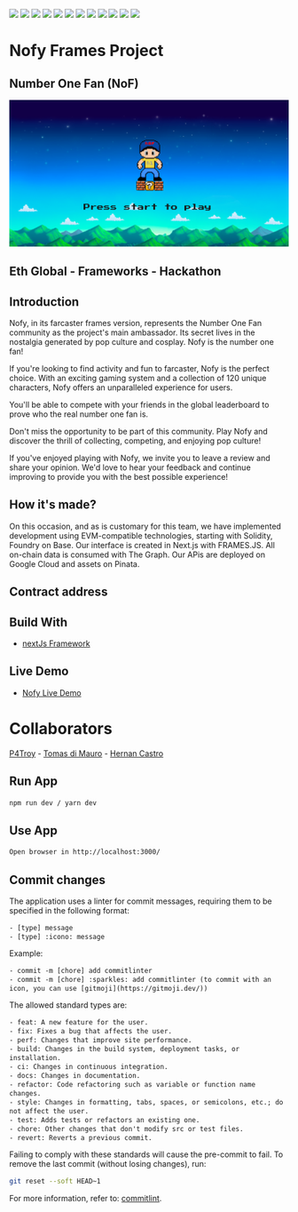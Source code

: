 ![](https://img.shields.io/badge/NextJs-informational?style=flat&logo=next&logoColor=white&color=6aa6f8)
![](https://img.shields.io/badge/Typescript-informational?style=flat&logo=hardhat&logoColor=white&color=6aa6f8)
![](https://img.shields.io/badge/Tailwind-informational?style=flat&logo=scss&logoColor=white&color=6aa6f8)
![](https://img.shields.io/badge/Solidity-informational?style=flat&logo=solidity&logoColor=white&color=6aa6f8)
![](https://img.shields.io/badge/Typescript-informational?style=flat&logo=hardhat&logoColor=white&color=6aa6f8)
![](https://img.shields.io/badge/Foundry-informational?style=flat&logo=hardhat&logoColor=white&color=6aa6f8)
![](https://img.shields.io/badge/FramesJs-informational?style=flat&logo=hardhat&logoColor=white&color=6aa6f8)
![](https://img.shields.io/badge/MongoDB-informational?style=flat&logo=hardhat&logoColor=white&color=6aa6f8)
![](https://img.shields.io/badge/Google-Cloud-informational?style=flat&logo=hardhat&logoColor=white&color=6aa6f8)
![](https://img.shields.io/badge/The-Graph-informational?style=flat&logo=hardhat&logoColor=white&color=6aa6f8)
![](https://img.shields.io/badge/BASE-informational?style=flat&logo=hardhat&logoColor=white&color=6aa6f8)
![](https://img.shields.io/badge/Pinata-informational?style=flat&logo=hardhat&logoColor=white&color=6aa6f8)

# Nofy Frames Project

## Number One Fan (NoF)

![nofy-Start](./public/nof.png)

## Eth Global - Frameworks - Hackathon

## Introduction

Nofy, in its farcaster frames version, represents the Number One Fan community as the project's main ambassador. Its secret lives in the nostalgia generated by pop culture and cosplay. Nofy is the number one fan!
 
If you're looking to find activity and fun to farcaster, Nofy is the perfect choice. With an exciting gaming system and a collection of 120 unique characters, Nofy offers an unparalleled experience for users.
 
You'll be able to compete with your friends in the global leaderboard to prove who the real number one fan is.
 
Don't miss the opportunity to be part of this community. Play Nofy and discover the thrill of collecting, competing, and enjoying pop culture!
 
If you've enjoyed playing with Nofy, we invite you to leave a review and share your opinion. We'd love to hear your feedback and continue improving to provide you with the best possible experience!

## How it's made?

On this occasion, and as is customary for this team, we have implemented development using EVM-compatible technologies, starting with Solidity, Foundry on Base. Our interface is created in Next.js with FRAMES.JS. All on-chain data is consumed with The Graph. Our APis are deployed
on Google Cloud and assets on Pinata.

## Contract address


## Build With

- [nextJs Framework](https://nextjs.org/)

## Live Demo

- [Nofy Live Demo](https://farcaster.nof.town)

# Collaborators

[P4Troy](https://github.com/mpefaur) - [Tomas di Mauro](https://github.com/TomasDmArg) - [Hernan Castro](https://github.com/Magehernan)

## Run App

```sh
npm run dev / yarn dev
```

## Use App

```sh
Open browser in http://localhost:3000/
```

## Commit changes

The application uses a linter for commit messages, requiring them to be specified in the following format:

```
- [type] message
- [type] :icono: message
```

Example:

```
- commit -m [chore] add commitlinter
- commit -m [chore] :sparkles: add commitlinter (to commit with an icon, you can use [gitmoji](https://gitmoji.dev/))
```

The allowed standard types are:

```
- feat: A new feature for the user.
- fix: Fixes a bug that affects the user.
- perf: Changes that improve site performance.
- build: Changes in the build system, deployment tasks, or installation.
- ci: Changes in continuous integration.
- docs: Changes in documentation.
- refactor: Code refactoring such as variable or function name changes.
- style: Changes in formatting, tabs, spaces, or semicolons, etc.; do not affect the user.
- test: Adds tests or refactors an existing one.
- chore: Other changes that don't modify src or test files.
- revert: Reverts a previous commit.
```

Failing to comply with these standards will cause the pre-commit to fail. To remove the last commit (without losing changes), run:

```sh
git reset --soft HEAD~1
```

For more information, refer to: [commitlint](https://commitlint.js.org/#/).


